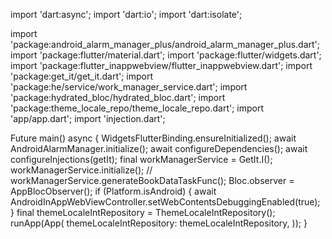 import 'dart:async';
import 'dart:io';
import 'dart:isolate';

import 'package:android_alarm_manager_plus/android_alarm_manager_plus.dart';
import 'package:flutter/material.dart';
import 'package:flutter/widgets.dart';
import 'package:flutter_inappwebview/flutter_inappwebview.dart';
import 'package:get_it/get_it.dart';
import 'package:he/service/work_manager_service.dart';
import 'package:hydrated_bloc/hydrated_bloc.dart';
import 'package:theme_locale_repo/theme_locale_repo.dart';
import 'app/app.dart';
import 'injection.dart';

Future<void> main() async {
WidgetsFlutterBinding.ensureInitialized();
await AndroidAlarmManager.initialize();
await configureDependencies();
await configureInjections(getIt);
final workManagerService = GetIt.I<WorkManagerService>();
workManagerService.initialize();
// workManagerService.generateBookDataTaskFunc();
Bloc.observer = AppBlocObserver();
if (Platform.isAndroid) {
await AndroidInAppWebViewController.setWebContentsDebuggingEnabled(true);
}
final themeLocaleIntRepository = ThemeLocaleIntRepository();
runApp(App(
themeLocaleIntRepository: themeLocaleIntRepository,
));
}